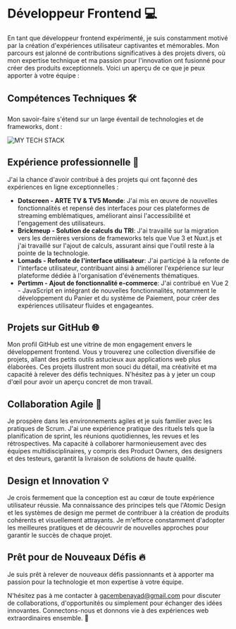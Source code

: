 # Développeur Frontend 💻

En tant que développeur frontend expérimenté, je suis constamment motivé par la création d'expériences utilisateur captivantes et mémorables. Mon parcours est jalonné de contributions significatives à des projets divers, où mon expertise technique et ma passion pour l'innovation ont fusionné pour créer des produits exceptionnels. Voici un aperçu de ce que je peux apporter à votre équipe :

## Compétences Techniques 🛠️

Mon savoir-faire s'étend sur un large éventail de technologies et de frameworks, dont :

<img src="https://github-readme-tech-stack.vercel.app/api/cards?title=MY+TECH+STACK&align=center&fontFamily=Bebas+Neue&fontWeight=bold&showBorder=false&lineHeight=8&lineCount=2&theme=github&gap=16&width=800&hideBg=true&hideTitle=true&bg=%23FFFFFF&badge=%23EAEFFC&border=%23D8DEE4&titleColor=%23623cea&line1=Javascript%2CJavascript%2CF0DB4F%3Btypescript%2Ctypescript%2C007acc%3Breact%2Creact%2C61dbfb%3BVue.js%2CVue.js%2C42b883%3Bhtml5%2Chtml5%2Ce34c26%3BCSS3%2CCSS3%2C264de4%3B&line2=Next.js%2CNext.js%2C000000%3BNuxt.js%2CNuxt.js%2C42b883%3BJest%2CJest%2C99425b%3BCypress%2CCypress%2C0f2e2e%3BSass%2CSass%2CCD6799%3Bdocker%2Cdocker%2C0db7ed%3B" alt="MY TECH STACK" />

## Expérience professionnelle 💼

J'ai la chance d'avoir contribué à des projets qui ont façonné des expériences en ligne exceptionnelles :

- **Dotscreen - ARTE TV & TV5 Monde**: J'ai mis en œuvre de nouvelles fonctionnalités et repensé des interfaces pour ces plateformes de streaming emblématiques, améliorant ainsi l'accessibilité et l'engagement des utilisateurs.
- **Brickmeup - Solution de calculs du TRI**: J'ai travaillé sur la migration vers les dernières versions de frameworks tels que Vue 3 et Nuxt.js et j'ai travaillé sur l'ajout de calculs, assurant ainsi que l'outil reste à la pointe de la technologie.
- **Lomads - Refonte de l'interface utilisateur**: J'ai participé à la refonte de l'interface utilisateur, contribuant ainsi à améliorer l'expérience sur leur plateforme dédiée à l'organisation d'événements thématiques.
- **Pertimm - Ajout de fonctionnalité e-commerce**: J'ai contribué en Vue 2 - JavaScript en intégrant de nouvelles fonctionnalités, notamment le développement du Panier et du système de Paiement, pour créer des expériences utilisateur fluides et engageantes.


## Projets sur GitHub 🌐

Mon profil GitHub est une vitrine de mon engagement envers le développement frontend. Vous y trouverez une collection diversifiée de projets, allant des petits outils astucieux aux applications web plus élaborées. Ces projets illustrent mon souci du détail, ma créativité et ma capacité à relever des défis techniques. N'hésitez pas à y jeter un coup d'œil pour avoir un aperçu concret de mon travail.

## Collaboration Agile 🤝

Je prospère dans les environnements agiles et je suis familier avec les pratiques de Scrum. J'ai une expérience pratique des rituels tels que la planification de sprint, les réunions quotidiennes, les revues et les rétrospectives. Ma capacité à collaborer harmonieusement avec des équipes multidisciplinaires, y compris des Product Owners, des designers et des testeurs, garantit la livraison de solutions de haute qualité.

## Design et Innovation 💡

Je crois fermement que la conception est au cœur de toute expérience utilisateur réussie. Ma connaissance des principes tels que l'Atomic Design et les systèmes de design me permet de contribuer à la création de produits cohérents et visuellement attrayants. Je m'efforce constamment d'adopter les meilleures pratiques et de découvrir de nouvelles approches pour garantir le succès de chaque projet.

## Prêt pour de Nouveaux Défis 🔥

Je suis prêt à relever de nouveaux défis passionnants et à apporter ma passion pour la technologie et mon expertise à votre équipe.

N'hésitez pas à me contacter à [gacembenayad@gmail.com](mailto:gacembenayad@gmail.com) pour discuter de collaborations, d'opportunités ou simplement pour échanger des idées innovantes. Connectons-nous et donnons vie à des expériences web extraordinaires ensemble. 🌟







